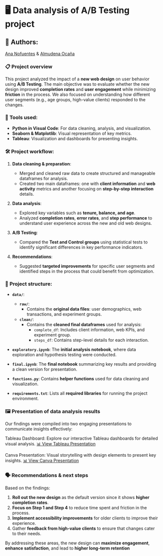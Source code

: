 # 🖥️ **Data analysis of A/B Testing project**

## 👥 **Authors**:
[Ana Nofuentes](https://www.linkedin.com/in/ana-nofuentes-solano-654026a3/) & [Almudena Ocaña](https://www.linkedin.com/in/almudena-ocaloga/)

### 📋 **Project overview**
This project analyzed the impact of a **new web design** on user behavior using **A/B Testing**. The main objective was to evaluate whether the new design improved **completion rates** and **user engagement** while minimizing **friction** in the process. We also focused on understanding how different user segments (e.g., age groups, high-value clients) responded to the changes.

### 🔧 **Tools used:**
- **Python in Visual Code**: For data cleaning, analysis, and visualization.
- **Seaborn & Matplotlib**: Visual representation of key metrics.
- **Tableau**: Visualization and dashboards for presenting insights.

### 🛠️ **Project workflow:**
1. **Data cleaning & preparation**:
   - Merged and cleaned raw data to create structured and manageable dataframes for analysis.
   - Created two main dataframes: one with **client information** and **web activity** metrics and another focusing on **step-by-step interaction** details.

2. **Data analysis**:
   - Explored key variables such as **tenure, balance, and age**.
   - Analyzed **completion rates**, **error rates**, and **step performance** to understand user experience across the new and old web designs.
   
3. **A/B Testing**:
   - Compared the **Test and Control groups** using statistical tests to identify significant differences in key performance indicators.
   
4. **Recommendations**:
   - Suggested **targeted improvements** for specific user segments and identified steps in the process that could benefit from optimization.

### 📂 **Project structure:**
- **`data/`**:
  - **`raw/`**:
    - Contains the **original data files**: user demographics, web transactions, and experiment groups.
  - **`clean/`**:
    - Contains the **cleaned final dataframes** used for analysis:
      - `complete_df`: Includes client information, web KPIs, and experiment group.
      - `steps_df`: Contains step-level details for each interaction.

- **`exploratory.ipynb`**: The **initial analysis notebook**, where data exploration and hypothesis testing were conducted.
- **`final.ipynb`**: The **final notebook** summarizing key results and providing a clean version for presentation.
- **`functions.py`**: Contains **helper functions** used for data cleaning and visualization.
- **`requirements.txt`**: Lists all **required libraries** for running the project environment.

### 🖼️ **Presentation of data analysis results**
Our findings were compiled into two engaging presentations to communicate insights effectively:

Tableau Dashboard: Explore our interactive Tableau dashboards for detailed visual analysis. 
[📊 View Tableau Presentation](https://public.tableau.com/views/Tableau_AB_testing/Historia1?:language=es-ES&publish=yes&:sid=&:redirect=auth&:display_count=n&:origin=viz_share_link)

Canva Presentation: Visual storytelling with design elements to present key insights.  [📊 View Canva Presentation](https://www.canva.com/design/DAGSiutyywc/7NYwnC683r7DsM51iH8jwA/edit)

### 🗣️ **Recommendations & next steps**
Based on the findings:
1. **Roll out the new design** as the default version since it shows **higher completion rates**.
2. **Focus on Step 1 and Step 4** to reduce time spent and friction in the process.
3. **Implement accessibility improvements** for older clients to improve their experience.
4. Gather **feedback from high-value clients** to ensure that changes cater to their needs.

By addressing these areas, the new design can **maximize engagement**, **enhance satisfaction**, and lead to **higher long-term retention**
